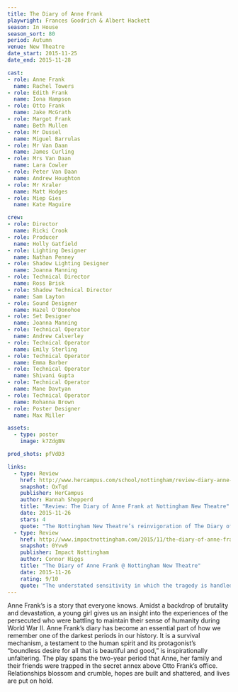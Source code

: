 ```yaml
---
title: The Diary of Anne Frank
playwright: Frances Goodrich & Albert Hackett
season: In House
season_sort: 80
period: Autumn
venue: New Theatre
date_start: 2015-11-25
date_end: 2015-11-28

cast:
- role: Anne Frank
  name: Rachel Towers
- role: Edith Frank
  name: Iona Hampson
- role: Otto Frank
  name: Jake McGrath
- role: Margot Frank
  name: Beth Mullen
- role: Mr Dussel
  name: Miguel Barrulas
- role: Mr Van Daan
  name: James Curling
- role: Mrs Van Daan
  name: Lara Cowler
- role: Peter Van Daan
  name: Andrew Houghton
- role: Mr Kraler
  name: Matt Hodges
- role: Miep Gies
  name: Kate Maguire

crew:
- role: Director
  name: Ricki Crook
- role: Producer
  name: Holly Gatfield
- role: Lighting Designer
  name: Nathan Penney
- role: Shadow Lighting Designer
  name: Joanna Manning
- role: Technical Director
  name: Ross Brisk
- role: Shadow Technical Director
  name: Sam Layton
- role: Sound Designer
  name: Hazel O'Donohoe
- role: Set Designer
  name: Joanna Manning
- role: Technical Operator
  name: Andrew Calverley
- role: Technical Operator
  name: Emily Sterling
- role: Technical Operator
  name: Emma Barber
- role: Technical Operator
  name: Shivani Gupta
- role: Technical Operator
  name: Mane Davtyan
- role: Technical Operator
  name: Rohanna Brown
- role: Poster Designer
  name: Max Miller

assets:
  - type: poster
    image: k7ZdgBN

prod_shots: pfVdD3

links:
  - type: Review
    href: http://www.hercampus.com/school/nottingham/review-diary-anne-frank-nottingham-new-theatre
    snapshot: QxTqd
    publisher: HerCampus 
    author: Hannah Shepperd
    title: "Review: The Diary of Anne Frank at Nottingham New Theatre"
    date: 2015-11-26
    stars: 4
    quote: "The Nottingham New Theatre’s reinvigoration of The Diary of Anne Frank successfully plays its part in immortalising Anne Frank's story. An opening statement of deafening silence awakens a truly emotive journey through triumph and despair, bringing her legacy to life. "
  - type: Review
    href: http://www.impactnottingham.com/2015/11/the-diary-of-anne-frank-nottingham-new-theatre/
    snapshot: 0Yvw9
    publisher: Impact Nottingham
    author: Connor Higgs
    title: "The Diary of Anne Frank @ Nottingham New Theatre"
    date: 2015-11-26
    rating: 9/10
    quote: "The understated sensitivity in which the tragedy is handled with its slower pace; the heart-breaking nature of the play comes not from the fact that it is a true story, but from the quality of the cast, and how it was directed. "
---
```


Anne Frank’s is a story that everyone knows. Amidst a backdrop of brutality and devastation, a young girl gives us an insight into the experiences of the persecuted who were battling to maintain their sense of humanity during World
War II. Anne Frank’s diary has become an essential part of how we remember one of the darkest periods in our history. It is a survival mechanism, a testament to the human spirit and its protagonist’s “boundless desire for all that is beautiful and good,” is inspirationally unfaltering. The play spans the two-year period that Anne, her family and their friends were trapped in the secret annex above Otto Frank’s office. Relationships blossom and crumble, hopes are built and shattered, and lives are put on hold.
